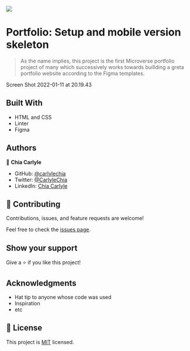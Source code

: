 ![](https://img.shields.io/badge/Microverse-blueviolet)

# Portfolio: Setup and mobile version skeleton

> As the name implies, this project is the first Microverse portfolio project of many which successively works towards buillding a greta portfolio website according to the Figma templates.

Screen Shot 2022-01-11 at 20.19.43

## Built With

- HTML and CSS
- Linter
- Figma

## Authors

👤 **Chia Carlyle**

- GitHub: [@carlylechia](https://github.com/carlylechia)
- Twitter: [@CarlyleChia](https://twitter.com/CarlyleChia)
- LinkedIn: [Chia Carlyle](https://linkedin.com/in/Chia-Carlyle)


## 🤝 Contributing

Contributions, issues, and feature requests are welcome!

Feel free to check the [issues page](../../issues/).

## Show your support

Give a ⭐️ if you like this project!

## Acknowledgments

- Hat tip to anyone whose code was used
- Inspiration
- etc

## 📝 License

This project is [MIT](./MIT.md) licensed.
